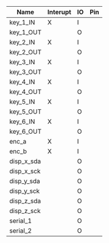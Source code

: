 | Name | Interupt | IO | Pin |
| ---- | -------- | ---- | ----- |
| key_1_IN | X |  I |
| key_1_OUT | | O |
| key_2_IN | X | I |
| key_2_OUT | | O |
| key_3_IN | X | I |
| key_3_OUT | | O |
| key_4_IN | X | I |
| key_4_OUT | | O |
| key_5_IN | X | I |
| key_5_OUT | | O |
| key_6_IN | X | I |
| key_6_OUT | | O |
| enc_a | X | I |
| enc_b | X | I |
| disp_x_sda | | O |
| disp_x_sck | | O |
| disp_y_sda | | O |
| disp_y_sck | | O |
| disp_z_sda | | O |
| disp_z_sck | | O |
| serial_1 | | O |
| serial_2 | | O |
